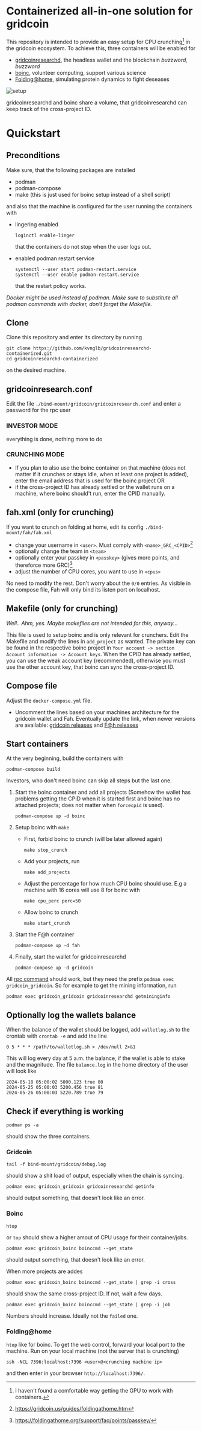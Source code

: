 # Containerized all-in-one solution for gridcoin
This repository is intended to provide an easy setup for CPU crunching[^1] in the gridcoin ecosystem.
To achieve this, three containers will be enabled for
- [gridcoinresearchd](https://gridcoin.us/), the headless wallet and the blockchain *buzzword, buzzword*
- [boinc](https://boinc.berkeley.edu/), volunteer computing, support various science
- [Folding@home](https://foldingathome.org/), simulating protein dynamics to fight deseases

![setup](Docs/setup.svg)

gridcoinresearchd and boinc share a volume, that gridcoinresearchd can keep track of the cross-project ID.

# Quickstart
## Preconditions
Make sure, that the following packages are installed
- podman
- podman-compose
- make (this is just used for boinc setup instead of a shell script)

and also that the machine is configured for the user running the containers with
- lingering enabled
  ```
  loginctl enable-linger
  ```
  that the containers do not stop when the user logs out.

- enabled podman restart service
  ```
  systemctl --user start podman-restart.service
  systemctl --user enable podman-restart.service
  ```
  that the restart policy works.

*Docker might be used instead of podman. Make sure to substitute all podman commands with docker, don't forget the Makefile.*

## Clone
Clone this repository and enter its directory by running
```
git clone https://github.com/kvnglb/gridcoinresearchd-containerized.git
cd gridcoinresearchd-containerized
```
on the desired machine.

## gridcoinresearch.conf
Edit the file `./bind-mount/gridcoin/gridcoinresearch.conf` and enter a password for the rpc user

### INVESTOR MODE
everything is done, nothing more to do

### CRUNCHING MODE
- If you plan to also use the boinc container on that machine (does not matter if it crunches or stays idle, when at least one project is added), enter the email address that is used for the boinc project OR
- if the cross-project ID has already settled or the wallet runs on a machine, where boinc should't run, enter the CPID manually.

## fah.xml (only for crunching)
If you want to crunch on folding at home, edit its config `./bind-mount/fah/fah.xml`
- change your username in `<user>`. Must comply with `<name>_GRC_<CPID>`[^2]
- optionally change the team in `<team>`
- optionally enter your passkey in `<passkey>` (gives more points, and thereforce more GRC)[^3]
- adjust the number of CPU cores, you want to use in `<cpus>`

No need to modify the rest. Don't worry about the `0/0` entries. As visible in the compose file, Fah will only bind its listen port on localhost.

## Makefile (only for crunching)
*Well.. Ahm, yes. Maybe makefiles are not intended for this, anyway...*

This file is used to setup boinc and is only relevant for crunchers. Edit the Makefile and modify the lines in `add_project` as wanted. The private key can be found in the respective boinc project in `Your account -> section Account information -> Account keys`. When the CPID has already settled, you can use the weak account key (recommended), otherwise you must use the other account key, that boinc can sync the cross-project ID.

## Compose file
Adjust the `docker-compose.yml` file.
- Uncomment the lines based on your machines architecture for the gridcoin wallet and Fah. Eventually update the link, when newer versions are available: [gridcoin releases](https://github.com/gridcoin-community/Gridcoin-Research/releases) and [F@h releases](https://foldingathome.org/start-folding/)

## Start containers
At the very beginning, build the containers with
```
podman-compose build
```

Investors, who don't need boinc can skip all steps but the last one.

1. Start the boinc container and add all projects (Somehow the wallet has problems getting the CPID when it is started first and boinc has no attached projects; does not matter when `forcecpid` is used).
    ```
    podman-compose up -d boinc
    ```

1. Setup boinc with `make`
    - First, forbid boinc to crunch (will be later allowed again)
      ```
      make stop_crunch
      ```
    - Add your projects, run
      ```
      make add_projects
      ```
    - Adjust the percentage for how much CPU boinc should use. E.g a machine with 16 cores will use 8 for boinc with
      ```
      make cpu_perc perc=50
      ```
    - Allow boinc to crunch
      ```
      make start_crunch
      ```

1. Start the F@h container
    ```
    podman-compose up -d fah
    ```

1. Finally, start the wallet for gridcoinresearchd
    ```
    podman-compose up -d gridcoin
    ```

All [rpc command](https://gridcoin.us/wiki/rpc.html) should work, but they need the prefix `podman exec gridcoin_gridcoin`. So for example to get the mining information, run
```
podman exec gridcoin_gridcoin gridcoinresearchd getmininginfo
```

## Optionally log the wallets balance
When the balance of the wallet should be logged, add `walletlog.sh` to the crontab with `crontab -e` and add the line
```
0 5 * * * /path/to/walletlog.sh > /dev/null 2>&1
```
This will log every day at 5 a.m. the balance, if the wallet is able to stake and the magnitude. The file `balance.log` in the home directory of the user will look like
```
2024-05-18 05:00:02 5000.123 true 80
2024-05-25 05:00:03 5200.456 true 81
2024-05-26 05:00:03 5220.789 true 79
```

## Check if everything is working
```
podman ps -a
```
should show the three containers.

### Gridcoin
```
tail -f bind-mount/gridcoin/debug.log
```
should show a shit load of output, especially when the chain is syncing.

```
podman exec gridcoin_gridcoin gridcoinresearchd getinfo
```
should output something, that doesn't look like an error.

### Boinc
```
htop
```
or `top` should show a higher amout of CPU usage for their container/jobs.

```
podman exec gridcoin_boinc boinccmd --get_state
```
should output something, that doesn't look like an error.

When more projects are addes
```
podman exec gridcoin_boinc boinccmd --get_state | grep -i cross
```
should show the same cross-project ID. If not, wait a few days.

```
podman exec gridcoin_boinc boinccmd --get_state | grep -i job
```
Numbers should increase. Ideally not the `failed` one.

### Folding@home
`htop` like for boinc. To get the web control, forward your local port to the machine. Run on your local machine (not the server that is crunching)
```
ssh -NCL 7396:localhost:7396 <user>@<crunching machine ip>
```
and then enter in your browser `http://localhost:7396/`.


[^1]: I haven't found a comfortable way getting the GPU to work with containers.
[^2]: https://gridcoin.us/guides/foldingathome.htm
[^3]: https://foldingathome.org/support/faq/points/passkey/
